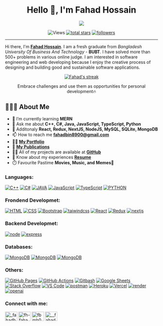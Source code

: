 <h1 align="center">Hello 👋, I'm Fahad Hossain</h1>
<p align="center">
	<a href="https://github.com/DenverCoder1/readme-typing-svg"><img src="https://readme-typing-svg.herokuapp.com?color=FF6969&duration=6000&lines=Full++Stack++Developer;Competitive++Programmer;Web++Designer++And++Developer&center=true&width=390&height=45"></a>
</p>

<p align="center">
	<img alt="Views" title="GitHub profile views" src="https://komarev.com/ghpvc/?username=fh-fahad&label=Profile%20Views&color=red&style=for-the-badge"/>
	<a href="https://github.com/fh-fahad?tab=repositories&sort=stargazers"><img alt="total stars" title="Total stars on GitHub" src="https://custom-icon-badges.herokuapp.com/badge/dynamic/json?logo=star&color=55960c&labelColor=488207&label=Stars&style=for-the-badge&query=%24.stars&url=https://api.github-star-counter.workers.dev/user/fh-fahad"/></a>
  	<a href="https://github.com/fh-fahad?tab=followers"><img alt="followers" title="Follow me on Github" src="https://custom-icon-badges.herokuapp.com/github/followers/fh-fahad?color=236ad3&labelColor=1155ba&style=for-the-badge&logo=person-add&label=Follow&logoColor=white"/></a>
</p>
<hr/>

Hi there, I'm [**Fahad Hossain**](http://www.github.com/fh-fahad). I am a fresh graduate from _Bangladesh University Of Business And Technology_ - **BUBT**. I have solved more than 500+ problems in various online judge. I am interested in software engineering and web developing because I enjoy the creative process of designing and building good and sustainable software applications.

<p align="center">
	<a href="https://github.com/fh-fahad/">
		<img title="🔥 Get streak stats for your profile at git.io/streak-stats" alt="Fahad's streak" src="https://github-readme-streak-stats.herokuapp.com/?user=fh-fahad&theme=monokai-metallian&hide_border=true&color=default&"/></a>
<p align="center"> Embrace challenges and use them as opportunities for personal development🔥 </p>
</p>

**<h2 align="left">🙋🏻‍♂️ About Me </h2>**

- 🔰 I’m currently learning **MERN**
- 💬 Ask me about **C++, C#, Java, JavaScript, TypeScript, Python**
- 💬 Additonaly **React, Redux, NextJS, NodeJS, MySQL, SQLite, MongoDB**
- 📫 How to reach me **fahadbin8900@gmail.com**
- 👨‍💻 <a href="https://fh-fahad.github.io/" target="_blank">**My Portfolio**</a>
- 📓 <a href="https://scholar.google.com/citations?hl=en&user=1imuBIAAAAAJ" target="_blank">**My Publications**</a>
- 👨‍💻 All of my projects are available at [**GitHub**](https://github.com/FH-Fahad?tab=repositories)
- 📄 Know about my experiences [**Resume**](https://fh-fahad.github.io/Assets/Fahad%20Bin%20Mohammad%20Hossain_Resume.pdf)
- ⏱️ Favourite Pastime **Movies, Music, and Memes👊**

<h3 align="left">Languages:</h3>
<p align="left">
	<a href="https://www.w3schools.com/cpp/" target="_blank"><img alt="C++" src="https://img.shields.io/badge/CPP%20-%23E34F26.svg?logo=CPLUSPLUS&logoColor=white"></a>
	<a href="https://www.w3schools.com/cs/" target="_blank"><img alt="C#" src="https://img.shields.io/badge/CS%20-%23E34F26.svg?logo=CSHARP&logoColor=white"></a>
	<a href="https://www.java.com" target="_blank"><img alt="JAVA" src="https://img.shields.io/badge/JAVA%20-%23E34F26.svg?logo=java&logoColor=white"></a>
	<a href="https://developer.mozilla.org/en-US/docs/Web/JavaScript" target="_blank"><img alt="JavaScript" src="https://img.shields.io/badge/JavaScript-F7DF1E.svg?logo=javascript&logoColor=black"></a>
    <a href="https://www.typescriptlang.org/"><img alt="TypeScript" src="https://img.shields.io/badge/TypeScript-white.svg?logo=typescript"></a>
	<a href="https://www.python.org" target="_blank"><img alt="PYTHON" src="https://img.shields.io/badge/PYTHON%20-%23E34F26.svg?logo=PYTHON&logoColor=white"></a>
</p>

<h3 align="left">Frondend Developmet:</h3>
<p align="left">
	<a href="#"><img alt="HTML" src="https://img.shields.io/badge/HTML%20-%23E34F26.svg?logo=html5&logoColor=white"></a>
	<a href="#"><img alt="CSS" src="https://img.shields.io/badge/CSS%20-%231572B6.svg?logo=css3&logoColor=white"></a>
	<a href="#"><img alt="Bootstrap" src="https://img.shields.io/badge/Bootstrap-7952B3.svg?logo=bootstrap&logoColor=white"></a>
	<a href="#"><img alt="taiwindcss" src="https://img.shields.io/badge/Tailwind%20CSS-blue.svg?logo=tailwind-css"></a>
    <a href="#"><img alt="React" src="https://img.shields.io/badge/React-Js-blue.svg?logo=react"></a>
    <a href="#"><img alt="Redux" src="https://img.shields.io/badge/Redux-Js-blue.svg?logo=Redux"></a>
    <a href="#"><img alt="nextjs" src="https://img.shields.io/badge/Next.js-black.svg?logo=next.js&logoColor=white"></a>
</p>

<h3 align="left">Backend Developmet:</h3>
<p align="left">
<a href="#"><img alt="node" src="https://img.shields.io/badge/Node.js-darkgreen.svg?logo=node.js&logoColor=white"></a>
<a href="#"><img alt="express" src="https://img.shields.io/badge/Express.js-grey.svg?logo=express"></a> 
</p>

<h3 align="left">Databases:</h3>
<p align="left">
<a href="#"><img alt="MongoDB" src ="https://img.shields.io/badge/MongoDB-4ea94b.svg?logo=mongodb&logoColor=white"></a>
<a href="#"><img alt="MongoDB" src ="https://img.shields.io/badge/MySQL-blue"></a>
<a href="#"><img alt="MongoDB" src ="https://img.shields.io/badge/SQLite-blue"></a>
</p>

<h3 align="left">Others:</h3>
<p align="left"> 
	<a href="#"><img alt="GitHub Pages" src="https://img.shields.io/badge/GitHub%20Pages-327FC7.svg?logo=github&logoColor=white"></a>
    <a href="#"><img alt="GitHub Actions" src="https://img.shields.io/badge/GitHub%20Actions-2671E5.svg?logo=github%20actions&logoColor=white"></a>
	<a href="#"><img alt="Gitbash" src="https://img.shields.io/badge/Gitbash-DD1100.svg?logo=github&logoColor=white"></a>
    <a href="#"><img alt="Google Sheets" src="https://img.shields.io/badge/Google%20Sheets-34A853.svg?logo=google%20sheets&logoColor=white"></a>
	<a href="#"><img alt="Stack Overflow" src="https://img.shields.io/badge/-Stack%20Overflow-FE7A16?logo=stack-overflow&logoColor=white"></a>
	<a href="#"><img alt="VS Code" src="https://img.shields.io/badge/VS%20Code-0078d7.svg?logo=visual-studio-code&logoColor=white"></a>
	<a href="#"><img alt="postman" src="https://img.shields.io/badge/Postman-orange.svg?logo=postman&logoColor=red"></a>
	<a href="#"><img alt="Heroku" src="https://img.shields.io/badge/Heroku-430098.svg?logo=heroku&logoColor=white"></a>
	<a href="#"><img alt="Vercel" src="https://img.shields.io/badge/Vercel-000000.svg?logo=vercel&logoColor=white"></a>
	<a href="#"><img alt="render" src="https://img.shields.io/badge/Render-grey.svg?logo=render"></a>
	<a href="#"><img alt="openai" src="https://img.shields.io/badge/OpenAI-blue.svg?logo=openai"></a>
</p>

<h3 align="left">Connect with me:</h3>
<p align="left">
<a href="https://twitter.com/_fahadhossain" target="blank"><img align="center" src="https://raw.githubusercontent.com/rahuldkjain/github-profile-readme-generator/master/src/images/icons/Social/twitter.svg" alt="_fahadhossain" height="30" width="40" /></a>
<a href="https://linkedin.com/in/fh-fahad" target="blank"><img align="center" src="https://raw.githubusercontent.com/rahuldkjain/github-profile-readme-generator/master/src/images/icons/Social/linked-in-alt.svg" alt="fh-fahad" height="30" width="40" /></a>
<a href="https://facebook.com/fbmh06" target="blank"><img align="center" src="https://raw.githubusercontent.com/rahuldkjain/github-profile-readme-generator/master/src/images/icons/Social/facebook.svg" alt="fbmh06" height="30" width="40" /></a>
<a href="https://instagram.com/__fahad__hossain" target="blank"><img align="center" src="https://raw.githubusercontent.com/rahuldkjain/github-profile-readme-generator/master/src/images/icons/Social/instagram.svg" alt="__fahad__hossain" height="30" width="40" /></a>
</p>
